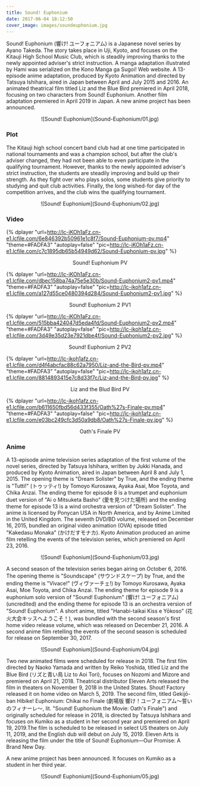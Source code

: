 ```yaml
---
title: Sound! Euphonium
date: 2017-06-04 18:12:50
cover_image: images/soundeuphonium.jpg
---
```

Sound! Euphonium (響け! ユーフォニアム) is a Japanese novel series by Ayano Takeda. The story takes place in Uji, Kyoto, and focuses on the Kitauji High School Music Club, which is steadily improving thanks to the newly appointed adviser's strict instruction. A manga adaptation illustrated by Hami was serialized on the Kono Manga ga Sugoi! Web website. A 13-episode anime adaptation, produced by Kyoto Animation and directed by Tatsuya Ishihara, aired in Japan between April and July 2015 and 2016. An animated theatrical film titled Liz and the Blue Bird premiered in April 2018, focusing on two characters from Sound! Euphonium. Another film adaptation premiered in April 2019 in Japan. A new anime project has been announced.

<center>![Sound! Euphonium](Sound-Euphonium/01.jpg)</center>

### Plot
The Kitauji high school concert band club had at one time participated in national tournaments and was a champion school, but after the club's adviser changed, they had not been able to even participate in the qualifying tournament. However, thanks to the newly appointed adviser's strict instruction, the students are steadily improving and build up their strength. As they fight over who plays solos, some students give priority to studying and quit club activities. Finally, the long wished-for day of the competition arrives, and the club wins the qualifying tournament.


<center>![Sound! Euphonium](Sound-Euphonium/02.jpg)</center>

### Video
{% dplayer "url=http://lc-iKOh1aFz.cn-e1.lcfile.com/6e846392b50961e1c8f7/Sound-Euphonium-pv.mp4"  "theme=#FADFA3" "autoplay=false" "pic=http://lc-iKOh1aFz.cn-e1.lcfile.com/c7c1895db65b54949d62/Sound-Euphonium-pv.jpg" %}
<center>Sound! Euphonium PV</center>

{% dplayer "url=http://lc-iKOh1aFz.cn-e1.lcfile.com/dbec158ba74a75e5e30b/Sound-Euphonium2-pv1.mp4"  "theme=#FADFA3" "autoplay=false" "pic=http://lc-ikoh1afz.cn-e1.lcfile.com/a127d55ce0480394d284/Sound-Euphonium2-pv1.jpg" %}
<center>Sound! Euphonium 2 PV1</center>

{% dplayer "url=http://lc-iKOh1aFz.cn-e1.lcfile.com/515bba424047d5eda4fd/Sound-Euphonium2-pv2.mp4"  "theme=#FADFA3" "autoplay=false" "pic=http://lc-ikoh1afz.cn-e1.lcfile.com/3d49e35d23e7921dbe4f/Sound-Euphonium2-pv2.jpg" %}
<center>Sound! Euphonium 2 PV2</center>

{% dplayer "url=http://lc-ikoh1afz.cn-e1.lcfile.com/d4f4abcfac88c62a7950/Liz-and-the-Bird-pv.mp4"  "theme=#FADFA3" "autoplay=false" "pic=http://lc-ikoh1afz.cn-e1.lcfile.com/8814893415e7c8d33f7c/Liz-and-the-Bird-pv.jpg" %}
<center>Liz and the Blud Bird PV</center>

{% dplayer "url=http://lc-ikoh1afz.cn-e1.lcfile.com/b611650fbd56d433f355/Oath%27s-Finale-pv.mp4"  "theme=#FADFA3" "autoplay=false" "pic=http://lc-ikoh1afz.cn-e1.lcfile.com/e03bc249cfc3d50a9db8/Oath%27s-Finale-pv.jpg" %}
<center>Oath's Finale PV</center>

### Anime
A 13-episode anime television series adaptation of the first volume of the novel series, directed by Tatsuya Ishihara, written by Jukki Hanada, and produced by Kyoto Animation, aired in Japan between April 8 and July 1, 2015. The opening theme is "Dream Solister" by True, and the ending theme is "Tutti!" (トゥッティ!) by Tomoyo Kurosawa, Ayaka Asai, Moe Toyota, and Chika Anzai. The ending theme for episode 8 is a trumpet and euphonium duet version of "Ai o Mitsuketa Basho" (愛を見つけた場所) and the ending theme for episode 13 is a wind orchestra version of "Dream Solister". The anime is licensed by Ponycan USA in North America, and by Anime Limited in the United Kingdom. The seventh DVD/BD volume, released on December 16, 2015, bundled an original video animation (OVA) episode titled "Kakedasu Monaka" (かけだすモナカ). Kyoto Animation produced an anime film retelling the events of the television series, which premiered on April 23, 2016.

<center>![Sound! Euphonium](Sound-Euphonium/03.jpg)</center>

A second season of the television series began airing on October 6, 2016. The opening theme is "Soundscape" (サウンドスケープ) by True, and the ending theme is "Vivace!" (ヴィヴァーチェ!) by Tomoyo Kurosawa, Ayaka Asai, Moe Toyota, and Chika Anzai. The ending theme for episode 9 is a euphonium solo version of "Sound! Euphonium" (響け! ユーフォニアム) (uncredited) and the ending theme for episode 13 is an orchestra version of "Sound! Euphonium". A short anime, titled "Hanabi-taikai Kiss e Yōkoso" (花火大会キッスへようこそ！), was bundled with the second season's first home video release volume, which was released on December 21, 2016. A second anime film retelling the events of the second season is scheduled for release on September 30, 2017.

<center>![Sound! Euphonium](Sound-Euphonium/04.jpg)</center>

Two new animated films were scheduled for release in 2018. The first film directed by Naoko Yamada and written by Reiko Yoshida, titled Liz and the Blue Bird (リズと青い鳥 Liz to Aoi Tori), focuses on Nozomi and Mizore and premiered on April 21, 2018. Theatrical distributor Eleven Arts released the film in theaters on November 9, 2018 in the United States. Shout! Factory released it on home video on March 5, 2019. The second film, titled Gekijō-ban Hibike! Euphonium: Chikai no Finale (劇場版 響け！ユーフォニアム～誓いのフィナーレ～, lit. "Sound! Euphonium the Movie: Oath's Finale") and originally scheduled for release in 2018, is directed by Tatsuya Ishihara and focuses on Kumiko as a student in her second year and premiered on April 19, 2019.The film is scheduled to be released in select US theaters on July 11, 2019, and the English dub will debut on July 15, 2019. Eleven Arts is releasing the film under the title of Sound! Euphonium—Our Promise: A Brand New Day.

A new anime project has been announced. It focuses on Kumiko as a student in her third year.

<center>![Sound! Euphonium](Sound-Euphonium/05.jpg)</center>

